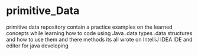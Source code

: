 # primitive_Data
primitive data repository contain a practice examples on the learned concepts while learning how to code using Java  .data types .data structures  and how to use them and there methods         its all wrote on IntelliJ IDEA  IDE and editor for java developing 
